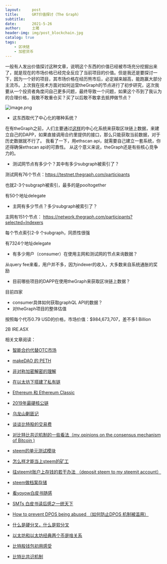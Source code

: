 ```yaml
---
layout:     post
title:      GRT价值探讨（The Graph）
subtitle:   
date:       2021-5-26
author:     土猪
header-img: img/post_blockchain.jpg
catalog: true
tags:
    - 区块链
    - 加密货币
---
```


一般有人发出价值探讨这种文章，说明这个东西的价值已经被市场充分挖掘出来了，就是现在的市场价格已经完全反应了当前项目的价值。但是我还是要探讨一下，因为一个好的项目，其市场价格在经历熊市后，必定越来越高，能跑赢大部分主流币。上次我在技术方面对如何运营theGraph的节点进行了初步研究，这次我要从一个投资者角度问自己更多问题，最终导致一个问题，如果这个币到了我认为的合理价格，我敢不敢重仓买？买了以后敢不敢拿去抵押做节点？

![image.png](https://images.hive.blog/DQma9yXXW7rhpCYatvKXzHHnypYwQdCdNJkJgFXqKJJGjYL/image.png)



- 这东西取代了中心化的哪种系统？

在有theGraph之前，人们主要通过[这样](https://etherscan.io/apis)的中心化系统来获取区块链上数据，来建立自己的DAPP，如果直接调用合约里提供的接口，那么只能获取当前数据，对于历史数据就不行了。 我看了一下，用ethscan api，就需要自己建立一套系统，你还得确保ethscan api的可靠性。 从这个意义来说，theGraph还是有些核心竞争力的。



- 测试网节点有多少个？其中有多少subgraph被索引了？

测试网有76个节点：https://testnet.thegraph.com/participants

也就2-3个subgraph被索引，最多的是pooltogether

有50个地址delegate



- 主网有多少节点？多少subgraph被索引了？

主网有151个节点： https://network.thegraph.com/participants?selected=Indexers

每个节点索引2-9 个subgraph，同质性很强

有7324个地址delegate



- 有多少用户（consumer）在使用主网和测试网的节点来询数据？

从query fee来看，用户并不多，因为indexer的收入，大多数来自系统通胀的奖励



- 目前哪些项目的DAPP在使用theGraph来获取区块链上数据？

目前四家

- consumer具体如何获取graphQL API的数据？
- 对theGraph项目的整体估值

按照每个代币0.79 USD的价格，市场价值：$984,673,707，差不多1 Billion

2B IRE.ASX




























相关文章阅读：

- [智能合约代替OTC市场](http://livinginau.life/2019/12/10/%E6%99%BA%E8%83%BD%E5%90%88%E7%BA%A6%E4%BB%A3%E6%9B%BFotc%E5%B8%82%E5%9C%BA/)

- [makeDAO 的 PETH](http://livinginau.life/2019/11/16/makeDAO_peth/)
  
- [非对称加密解密的理解](http://livinginau.life/2017/12/05/%E9%9D%9E%E5%AF%B9%E7%A7%B0%E5%8A%A0%E5%AF%86%E8%A7%A3%E5%AF%86%E7%9A%84%E7%90%86%E8%A7%A3/)
  
- 
  [在以太坊下搭建了私有链](http://livinginau.life/2017/12/05/%E5%9C%A8%E4%BB%A5%E5%A4%AA%E5%9D%8A%E4%B8%8B%E6%90%AD%E5%BB%BA%E4%BA%86%E7%A7%81%E6%9C%89%E9%93%BE/)

- 
  [Ethereum 和 Ethereum Classic](http://livinginau.life/2017/12/05/Ethereum-%E5%92%8C-Ethereum-Classic/)


- [2019年最硬核公链](http://livinginau.life/2020/01/12/%E8%B0%81%E6%98%AF2019%E5%B9%B4%E6%9C%80%E7%A1%AC%E6%A0%B8%E5%85%AC%E9%93%BE/)

- [乌龙山剿匪记](http://livinginau.life/2019/11/25/%E4%B9%8C%E9%BE%99%E5%B1%B1%E5%89%BF%E5%8C%AA%E8%AE%B0/)

- [谈谈比特股的交易费](http://livinginau.life/2019/11/16/bitshares-%E6%AF%94%E7%89%B9%E8%82%A1-%E7%9A%84%E4%BA%A4%E6%98%93%E8%B4%B9/)

- [对比特比共识机制的一些看法（my opinions on the consensus mechanism of Bitcoin )](http://livinginau.life/2019/03/05/%E5%AF%B9%E6%AF%94%E7%89%B9%E6%AF%94%E5%85%B1%E8%AF%86%E6%9C%BA%E5%88%B6%E7%9A%84%E4%B8%80%E4%BA%9B%E7%9C%8B%E6%B3%95/)

- [steem的单元测试模块](http://livinginau.life/2018/10/23/steem%E7%9A%84%E5%8D%95%E5%85%83%E6%B5%8B%E8%AF%95%E6%A8%A1%E5%9D%97/)

- [怎么样才能当上steem的矿工](http://livinginau.life/2018/10/20/%E6%80%8E%E4%B9%88%E6%A0%B7%E6%89%8D%E8%83%BD%E5%BD%93%E4%B8%8Asteem%E7%9A%84%E7%9F%BF%E5%B7%A5/)

- [往steemit账户上存钱的若干办法 （deposit steem to my steemit account）](http://livinginau.life/2018/10/20/%E5%BE%80steemit%E8%B4%A6%E6%88%B7%E4%B8%8A%E5%AD%98%E9%92%B1%E7%9A%84%E8%8B%A5%E5%B9%B2%E5%8A%9E%E6%B3%95/)

- [steem做档案存储](http://livinginau.life/2018/10/20/steem-%E5%81%9A%E6%A1%A3%E6%A1%88%E5%AD%98%E5%82%A8/)

- [看yoyow白皮书随感](http://livinginau.life/2018/01/16/%E7%9C%8Byoyow%E7%99%BD%E7%9A%AE%E4%B9%A6%E9%9A%8F%E6%84%9F/)

- [SMTs 白皮书读后感之一统天下](http://livinginau.life/2017/12/06/SMTs-%E7%99%BD%E7%9A%AE%E4%B9%A6%E8%AF%BB%E5%90%8E%E6%84%9F%E4%B9%8B%E4%B8%80%E7%BB%9F%E5%A4%A9%E4%B8%8B/)

- [How to prevent DPOS being abused （如何防止DPOS 机制被滥用）](http://livinginau.life/2017/12/05/%E5%A6%82%E4%BD%95%E9%98%B2%E6%AD%A2DPOS-%E6%9C%BA%E5%88%B6%E8%A2%AB%E6%BB%A5%E7%94%A8/)

- [什么是硬分叉，什么是软分叉](http://livinginau.life/2017/12/05/%E4%BB%80%E4%B9%88%E6%98%AF%E7%A1%AC%E5%88%86%E5%8F%89-%E4%BB%80%E4%B9%88%E6%98%AF%E8%BD%AF%E5%88%86%E5%8F%89/)

- [以太坊和以太坊经典两个币是啥关系](http://livinginau.life/2017/12/05/Ethereum-%E5%92%8C-Ethereum-Classic/)

- [比特股钱包初用感受](http://livinginau.life/2017/12/05/BTS%E5%88%9D%E7%94%A8%E6%84%9F%E5%8F%97/)

- [比特比共识机制](http://livinginau.life/2019/03/05/%E5%AF%B9%E6%AF%94%E7%89%B9%E6%AF%94%E5%85%B1%E8%AF%86%E6%9C%BA%E5%88%B6%E7%9A%84%E4%B8%80%E4%BA%9B%E7%9C%8B%E6%B3%95/)

